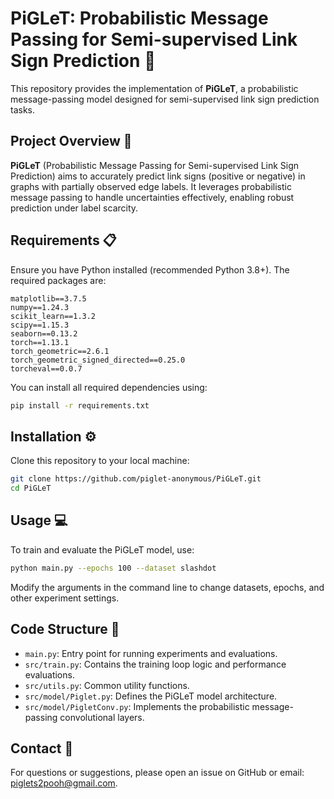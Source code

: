 # PiGLeT: Probabilistic Message Passing for Semi-supervised Link Sign Prediction 🚀

This repository provides the implementation of **PiGLeT**, a probabilistic message-passing model designed for semi-supervised link sign prediction tasks.

## Project Overview 📌

**PiGLeT** (Probabilistic Message Passing for Semi-supervised Link Sign Prediction) aims to accurately predict link signs (positive or negative) in graphs with partially observed edge labels. It leverages probabilistic message passing to handle uncertainties effectively, enabling robust prediction under label scarcity.

## Requirements 📋

Ensure you have Python installed (recommended Python 3.8+). The required packages are:

```
matplotlib==3.7.5
numpy==1.24.3
scikit_learn==1.3.2
scipy==1.15.3
seaborn==0.13.2
torch==1.13.1
torch_geometric==2.6.1
torch_geometric_signed_directed==0.25.0
torcheval==0.0.7
```

You can install all required dependencies using:

```bash
pip install -r requirements.txt
```

## Installation ⚙️

Clone this repository to your local machine:

```bash
git clone https://github.com/piglet-anonymous/PiGLeT.git
cd PiGLeT
```

## Usage 💻

To train and evaluate the PiGLeT model, use:

```bash
python main.py --epochs 100 --dataset slashdot
```

Modify the arguments in the command line to change datasets, epochs, and other experiment settings.

## Code Structure 📂

* `main.py`: Entry point for running experiments and evaluations.
* `src/train.py`: Contains the training loop logic and performance evaluations.
* `src/utils.py`: Common utility functions.
* `src/model/Piglet.py`: Defines the PiGLeT model architecture.
* `src/model/PigletConv.py`: Implements the probabilistic message-passing convolutional layers.



## Contact 📧

For questions or suggestions, please open an issue on GitHub or email: [piglets2pooh@gmail.com](mailto:your.email@example.com).
